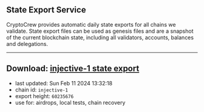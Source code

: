 ## State Export Service
CryptoCrew provides automatic daily state exports for all chains we validate. State export files can be used as genesis files and are a snapshot of the current blockchain state, including all validators, accounts, balances and delegations.

---
**Download: [injective-1 state export](https://dl.ccvalidators.com/SERVICE/injective/injective-1_export_60235676.json)**
---

- last updated: Sun Feb 11 2024 13:32:18
- chain id: `injective-1`
- export height: `60235676`
- use for: airdrops, local tests, chain recovery
